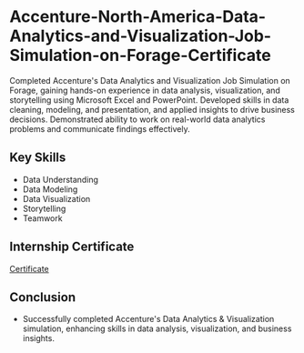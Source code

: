 # Accenture-North-America-Data-Analytics-and-Visualization-Job-Simulation-on-Forage-Certificate
Completed Accenture's Data Analytics and Visualization Job Simulation on Forage, gaining hands-on experience in data analysis, visualization, and storytelling using Microsoft Excel and PowerPoint. Developed skills in data cleaning, modeling, and presentation, and applied insights to drive business decisions. Demonstrated ability to work on real-world data analytics problems and communicate findings effectively.
## Key Skills
- Data Understanding
- Data Modeling
- Data Visualization
- Storytelling
- Teamwork
## Internship Certificate
<a href="https://github.com/Poojitha2509/Accenture-North-America-Data-Analytics-and-Visualization-Job-Simulation-on-Forage-Certificate/blob/main/Accenture_completion_certificate.pdf"> Certificate </a>
## Conclusion
- Successfully completed Accenture's Data Analytics & Visualization simulation, enhancing skills in data analysis, visualization, and business insights.
